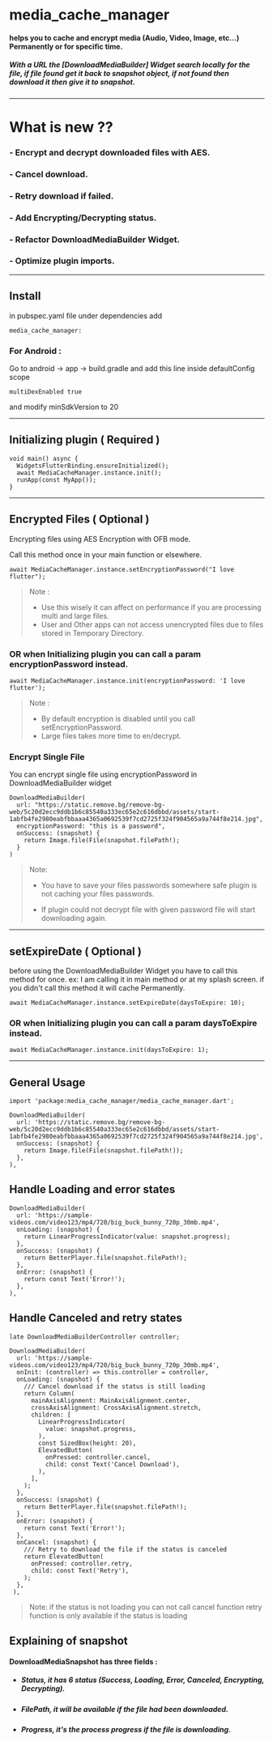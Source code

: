 # media_cache_manager

#### helps you to cache and encrypt media (Audio, Video, Image, etc...) Permanently or for specific time.

##### With a URL the [DownloadMediaBuilder] Widget search locally for the file, if file found get it back to snapshot object, if not found then download it then give it to snapshot.

---

# What is new ??

### - Encrypt and decrypt downloaded files with AES.

### - Cancel download.

### - Retry download if failed.

### - Add Encrypting/Decrypting status.

### - Refactor DownloadMediaBuilder Widget.

### - Optimize plugin imports.

---

## Install

in pubspec.yaml file under dependencies add

```
media_cache_manager: 
```

### For Android :

Go to android -> app -> build.gradle
and add this line inside defaultConfig scope

```
multiDexEnabled true
```

and modify minSdkVersion to 20

---

## Initializing plugin ( Required )

```
void main() async {
  WidgetsFlutterBinding.ensureInitialized();
  await MediaCacheManager.instance.init();
  runApp(const MyApp());
}
```

---

## Encrypted Files ( Optional )

Encrypting files using AES Encryption with OFB mode.

Call this method once in your main function or elsewhere.

```
await MediaCacheManager.instance.setEncryptionPassword("I love flutter");
```

> Note :
> * Use this wisely it can affect on performance if you are processing multi and large files.
> * User and Other apps can not access unencrypted files due to files stored in Temporary Directory.

### OR when Initializing plugin you can call a param encryptionPassword instead.

```
await MediaCacheManager.instance.init(encryptionPassword: 'I love flutter');
```

> Note :
> * By default encryption is disabled until you call setEncryptionPassword.
> * Large files takes more time to en/decrypt.

### Encrypt Single File
You can encrypt single file using encryptionPassword in DownloadMediaBuilder widget
```
DownloadMediaBuilder(
  url: "https://static.remove.bg/remove-bg-web/5c20d2ecc9ddb1b6c85540a333ec65e2c616dbbd/assets/start-1abfb4fe2980eabfbbaaa4365a0692539f7cd2725f324f904565a9a744f8e214.jpg",
  encryptionPassword: "this is a password",  
  onSuccess: (snapshot) {
    return Image.file(File(snapshot.filePath!);
  }
)
```
> Note: 
> * You have to save your files passwords somewhere safe
> plugin is not caching your files passwords.
> 
> 
> * If plugin could not decrypt file with given password
> file will start downloading again.

---

## setExpireDate ( Optional )

before using the DownloadMediaBuilder Widget you have to call this method for once.
ex: I am calling it in main method or at my splash screen.
if you didn't call this method it will cache Permanently.

```
await MediaCacheManager.instance.setExpireDate(daysToExpire: 10);
```

### OR when Initializing plugin you can call a param daysToExpire instead.

```
await MediaCacheManager.instance.init(daysToExpire: 1);
```

---

## General Usage

```
import 'package:media_cache_manager/media_cache_manager.dart';
```

```
DownloadMediaBuilder(
  url: 'https://static.remove.bg/remove-bg-web/5c20d2ecc9ddb1b6c85540a333ec65e2c616dbbd/assets/start-1abfb4fe2980eabfbbaaa4365a0692539f7cd2725f324f904565a9a744f8e214.jpg',
  onSuccess: (snapshot) {
    return Image.file(File(snapshot.filePath!));
  },
),
```

## Handle Loading and error states

```
DownloadMediaBuilder(
  url: 'https://sample-videos.com/video123/mp4/720/big_buck_bunny_720p_30mb.mp4',
  onLoading: (snapshot) {
    return LinearProgressIndicator(value: snapshot.progress); 
  },
  onSuccess: (snapshot) {
    return BetterPlayer.file(snapshot.filePath!);
  }, 
  onError: (snapshot) {
    return const Text('Error!');
  },
),
```

## Handle Canceled and retry states

```
late DownloadMediaBuilderController controller;

DownloadMediaBuilder(
  url: 'https://sample-videos.com/video123/mp4/720/big_buck_bunny_720p_30mb.mp4',
  onInit: (controller) => this.controller = controller,
  onLoading: (snapshot) {
    /// Cancel download if the status is still loading
    return Column(
      mainAxisAlignment: MainAxisAlignment.center,
      crossAxisAlignment: CrossAxisAlignment.stretch,
      children: [
        LinearProgressIndicator(
          value: snapshot.progress,
        ),
        const SizedBox(height: 20),
        ElevatedButton(
          onPressed: controller.cancel,
          child: const Text('Cancel Download'),
        ),
      ],
    );
  },
  onSuccess: (snapshot) {
    return BetterPlayer.file(snapshot.filePath!);
  }, 
  onError: (snapshot) {
    return const Text('Error!');
  },
  onCancel: (snapshot) {
    /// Retry to download the file if the status is canceled
    return ElevatedButton(
      onPressed: controller.retry,
      child: const Text('Retry'),
    );
  },
 ),
```

> Note: if the status is not loading you can not call cancel function
> retry function is only available if the status is loading

## Explaining of snapshot

#### DownloadMediaSnapshot has three fields :

- ##### Status, it has 6 status (Success, Loading, Error, Canceled, Encrypting, Decrypting).
- ##### FilePath, it will be available if the file had been downloaded.
- ##### Progress, it's the process progress if the file is downloading.